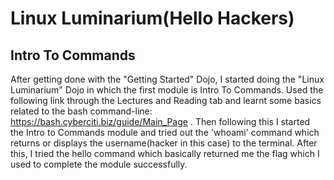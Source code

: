# Linux Luminarium(Hello Hackers)
## Intro To Commands
After getting done with the "Getting Started" Dojo, I started doing the "Linux Luminarium" Dojo in which the first module is Intro To Commands. Used the following link through the Lectures and Reading tab and learnt some basics related to the bash command-line:
https://bash.cyberciti.biz/guide/Main_Page . Then following this I started the Intro to Commands module and tried out the 'whoami' command which returns or displays the username(hacker in this case) to the terminal.
After this, I tried the hello command which basically returned me the flag which I used to complete the module successfully.

